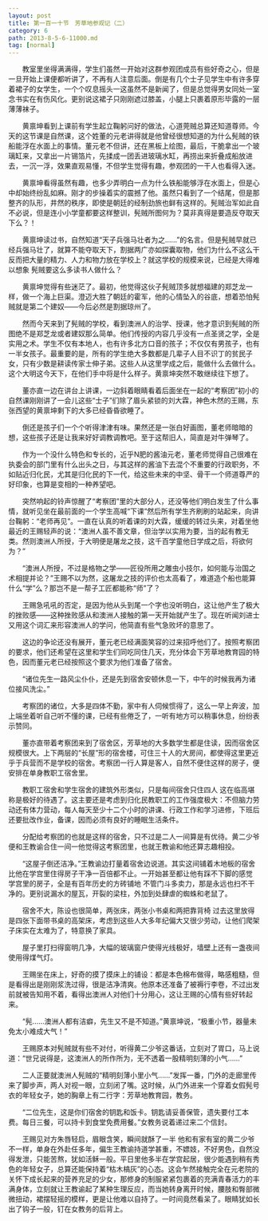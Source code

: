 ```yaml
---
layout: post
title: 第一百一十节　芳草地参观记（二）
category: 6
path: 2013-8-5-6-11000.md
tag: [normal]
---
```


　　教室里坐得满满得，学生们虽然一开始对这群参观团成员有些好奇之心，但是一旦开始上课便都听讲了，不再有人注意后面。倒是有几个士子见学生中有许多穿着裙子的女学生，一个个叹息摇头一这虽然不是新闻了，但是总觉得男女同处一室念书实在有伤风化。更别说这裙子只刚刚遮过膝盖，小腿上只裹着原形毕露的一层薄薄袜子。

　　黄禀坤看到上课前有学生起立鞠躬问好的做法，心道莞贼总算还知道尊师。今天的这节课是自然课，这个姓董的元老讲得就是他曾经很想知道的为什么髡贼的铁船能浮在水面上的事情。董元老不但讲，还在黑板上绘图，最后，干脆拿出一个玻璃缸来，又拿出一片锡箔片，先揉成一团丢进玻璃水缸，再捞出来折叠成船放进去，一沉一浮，效果直观易懂，不但学生觉得有趣，参观团的一干人也看得入迷。

　　黄禀坤看得虽然有趣，也多少弄明白一点为什么铁船能够浮在水面上，但是心中却始终纷乱如麻。刚才的步操着实的震撼了他。虽然只看到了一个结尾，但是那整齐的队形，井然的秩序，即使是朝廷的经制劲旅也鲜有这样的。髡贼治军如此自不必说，但是连小小学童都要这样整训，髡贼所图何为？莫非真得是要造反夺取天下么？！

　　黄禀坤读过书，自然知道“天子兵强马壮者为之……”的名言。但是髡贼早就已经兵强马壮了，就算不能夺取天下，割据两广亦如探囊取物，他们为什么不这么干反而把大量的精力、人力和物力放在学校上？就这学校的规模来说，已经是大得难以想象 髡贼要这么多读书人做什么？

　　黄禀坤觉得有些迷茫了。最初，他觉得这伙子髡贼顶多就想福建的郑芝龙一样，做一个海上巨渠。澄迈大胜了朝廷的霍军，他的心情坠入的谷底，想着恐怕髡贼就是第二个建奴――今后必然是割据琼州了。

　　然而今天来到了髡贼的学校，看到澳洲人的治学、授课，他才意识到髡贼的所图绝不是郑芝龙或者建奴那么简单。他们传授的内容几乎没有一点圣贤之学，全是实用之术。学生不仅有本地人，也有许多北方口音的孩子；不仅仅有男孩子，也有一半女孩子。最重要的是，所有的学生绝大多数都是几辈子人目不识丁的贫民子女，只有少数是耕读传家士伸子弟。这些人从这里学成之后，能做什么去做什么。这个大明这今天下，在他们手中将是什么样子。黄禀坤突然不敢继续往下想了。

　　董亦直一边在讲台上讲课，一边斜着眼睛看着后面坐在一起的“考察团”初小的自然课刚刚讲了一会儿这些“士子”们除了眉头紧锁的刘大霖，神色木然的王赐，东张西望的黄禀坤剩下的大多已经昏昏欲睡了。

　　倒还是孩子们一个个听得津津有味。果然还是一张白好画图，董老师暗暗的想，这些孩子还是让我来好好调教调教吧。至于这帮旧人，简直是对牛弹琴了。

　　作为一个没什么特色和专长的，近乎N肥的酱油元老，董老师觉得自己很难在执委会的部门里有什么出头之日，与其这样的酱油下去混个不重要的行政职务，不如贴近归化民，尤其是归化民的下一代，给这些未来的中坚、骨干一个师道尊严的好印象，也算是变相的一种养望吧。

　　突然响起的铃声惊醒了“考察团”里的大部分人，还没等他们明白发生了什么事情，就听见坐在最前面的一个学生高喊“下课”然后所有学生齐刷刷的站起来，向讲台鞠躬：“老师再见”。一直在认真的听着课的刘大霖，缓缓的转过头来，对着坐他最近的王赐轻声的说：“澳洲人虽不善文章，但治学以实用为要，当的起有教无类。然则澳洲人所授，于大明便是屠龙之技，这千百学童他日学成之后，将欲何为？”

　　“澳洲人所授，不过是格物之学――匠役所用之雕虫小技尔，如何能与治国之术相提并论？”王赐不以为然，这屠龙之技的评价也太高看了，难道造个船也能算什么“学”么？那岂不是一帮子工匠都能称“师”了？

　　王赐急吼吼的否定，是因为他从头到尾一个字也没听明白，这让他产生了极大的挫败感――这种挫败感从和澳洲人接触的第一天开始就产生了。现在听闻刘进士又用这个词汇来形容澳洲人的学问，他简直有些气急败坏的意思了。

　　这边的争论还没有展开，董元老已经满面笑容的过来招呼他们了。按照考察团的要求，他们还希望在这里和学生们同吃同住几天，充分体会下芳草地教育园的特色，因而董元老已经按照这个要求为他们准备了宿舍。

　　“诸位先生一路风尘仆仆，还是先到宿舍安顿休息一下，中午的时候我再为诸位接风洗尘。”

　　考察团的诸位，大多是四体不勤，家中有人伺候惯得了，这么一早上奔波，加上端坐着听自己听不懂的课，已经有些倦乏了，一听有地方可以稍事休息，纷纷表示赞同。

　　董亦直带着考察团来到了宿舍区，芳草地的大多数学生都是住读，因而宿舍区规模很大。上下两层的“长屋”形的宿舍楼，可住三十人的大房间，都使得这里更近乎于兵营而不是学校的宿舍。考察团一行人算是客人，自然不便住这样的房子，便安排在单身教职工宿舍里。

　　教职工宿舍和学生宿舍的建筑外形类似，只是每间宿舍只住四人 这在临高堪称是极好的待遇了。这主要还是考虑到归化民教职工的工作强度极大：不但脑力劳动还有体力营动，每人每天至少十二个小时的讲课、行政工作和学习进修，下班后还要批改作业，备课，因而必须有良好的睡眠生活条件。

　　分配给考察团的也就是这样的宿舍，只不过是二人一间算是有优待。黄二少爷便和王教谕合住一间一他觉得这考察团里，也就王教谕和他还算志趣相投。

　　“这屋子倒还洁净。”王教谕边打量着宿舍边说道。其实这间铺着木地板的宿舍比他在学宫里住得房子干净一百倍都不止。一开始甚至都让他有踩不下脚的感觉 学宫里的房子，全是有百年历史的方砖铺地 不管门斗多卖力，那是永远也扫不干净的。更别说漏水的屋瓦，开裂的梁柱，外加到处肆虐的蜘蛛和老鼠了。

　　宿舍不大，陈设也很简单，两张床，两张小书桌和两把靠背椅 过去这里放得是四张下面带书桌的高架床，考虑到这些人大多年纪偏大又很少劳动，让他们爬架子床实在太难为了，特意换了家具。

　　屋子里打扫得窗明几净，大幅的玻璃窗户使得光线极好，墙壁上还有一盏夜间使用得煤气灯。

　　王赐坐在床上，好奇的摸了摸床上的铺设：都是本色棉布做得，略感粗糙，但是看得出是刚刚浆洗过得，很是洁净清爽。他原本还准备了被褥行李卷，不过出发前就被告知用不着，看得出澳洲人对他们十分用心，这让王赐的心情有些好转起来。

　　“髡……澳洲人都有洁癖，先生又不是不知道。”黄禀坤说，“极重小节，器量未免太小难成大气！”

　　王赐原本对髡贼就有些不对付，听得黄二少爷这番话，立刻对了胃口，马上说道：“世兄说得是，这澳洲人的所作所为，无不透着一股精明刻薄的小气……”

　　二人正要就澳洲人髡贼的“精明刻薄小里小气……”发挥一番，门外的走廊里传来了脚步声，两人对视一眼，立刻闭了嘴。这时候，从门外进来一个穿着女假髡号衣的年轻女子，她的胸章上有二行字：芳草地教育园，教务。

　　“二位先生，这是你们宿舍的钥匙和饭卡。钥匙请妥善保管，遗失要付工本费。每日三餐，可以持卡到食堂免费用餐。”女教务说着递过来二个信封。

　　王赐见对方朱唇轻启，眉眼含笑，瞬间就酥了一半 他和有家有室的黄二少爷不一样，单身在外赴任多年，偏生王教谕持道学甚重，不嫖妓，不好男色，自然没得发泄，只能苦熬，犹如活稣一般。平日里他多半在学宫起居，很少能遇到稍有秀色的年轻女子，总算还能保持着“枯木槁灰”的心态。这会乍然接触完全在元老院的关怀下成长起来的营养充足的少女，那修身的制服紧紧包裹着的充满青春活力的丰满身体，立刻就让王教谕起了某种生理反应，而当她转身离开时候，腰肢和臀部微微扭动，裙摆轻摇的模样，更是让他难以自持了。一时间竟然看呆了。眼睛犹如长出了钩子一般，钉在女教务的后背上。

